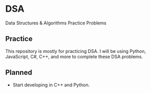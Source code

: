 # DSA
Data Structures &amp; Algorithms Practice Problems

## Practice

This repository is mostly for practicing DSA. I will be using Python, JavaScript, C#, C++, and more to complete these DSA problems.

## Planned

- Start developing in C++ and Python.

